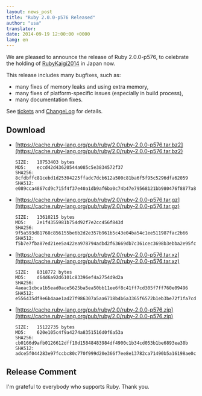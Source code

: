 ```yaml
---
layout: news_post
title: "Ruby 2.0.0-p576 Released"
author: "usa"
translator:
date: 2014-09-19 12:00:00 +0000
lang: en
---
```


We are pleased to announce the release of Ruby 2.0.0-p576, to celebrate the
holding of [RubyKaigi2014](http://rubykaigi.org/2014) in Japan now.

This release includes many bugfixes, such as:

* many fixes of memory leaks and using extra memory,
* many fixes of platform-specific issues (especially in build process),
* many documentation fixes.

See [tickets](https://bugs.ruby-lang.org/projects/ruby-200/issues?set_filter=1&amp;status_id=5)
and [ChangeLog](https://svn.ruby-lang.org/repos/ruby/tags/v2_0_0_576/ChangeLog) for details.

## Download

* [https://cache.ruby-lang.org/pub/ruby/2.0/ruby-2.0.0-p576.tar.bz2](https://cache.ruby-lang.org/pub/ruby/2.0/ruby-2.0.0-p576.tar.bz2)

      SIZE:   10753403 bytes
      MD5:    eccd42d43620544a085c5e3834572f37
      SHA256: 8cfdbffc81cebd1d25304225ffadc7dcb612a500c81ba6f5f95c5296dfa62059
      SHA512: e089cca4867cd9c715f4f37e40a1db9af6ba0c74b47e79568121bb980476f8877a87ccb848b973381edb4667c0c73165f5e1761f60db839e67f6326302dbd864

* [https://cache.ruby-lang.org/pub/ruby/2.0/ruby-2.0.0-p576.tar.gz](https://cache.ruby-lang.org/pub/ruby/2.0/ruby-2.0.0-p576.tar.gz)

      SIZE:   13610215 bytes
      MD5:    2e1f4355981b754d92f7e2cc456f843d
      SHA256: 9f5a593d81768c856155be6b2d2e357b961b5c43e04ba54c1ee511987fac2b66
      SHA512: f5b7e7fba87ed21ee5a422ea978794adbd2f63669db7c361cec3698b3ebba2e95fc113791de2e22513bbe23c5fecc0605d1b76cadb0e714162a2c0e94cbd77b9

* [https://cache.ruby-lang.org/pub/ruby/2.0/ruby-2.0.0-p576.tar.xz](https://cache.ruby-lang.org/pub/ruby/2.0/ruby-2.0.0-p576.tar.xz)

      SIZE:   8318772 bytes
      MD5:    d64d6a92d6101c83396ef4a2754d9d2a
      SHA256: 4aeac1cbca1b5ead0ace5625ba5ea50bb11ee6f8c41ff7cd305f7ff760e09496
      SHA512: e556435df9e6b4aae1ad27f986307a5aa6718b4b6a3365f6572b1eb3be72f1fa7cdda3cf5b9c142b878617770497ea2660595f505d1fe6924dcffacb5ccabecf

* [https://cache.ruby-lang.org/pub/ruby/2.0/ruby-2.0.0-p576.zip](https://cache.ruby-lang.org/pub/ruby/2.0/ruby-2.0.0-p576.zip)

      SIZE:   15122735 bytes
      MD5:    620e105c4f9a4274a8351516d0f6a53a
      SHA256: cb0166d9afb0126612dff10d15848483984df4900c1b34cd053b1be6893ea38b
      SHA512: adce5f044283e97fccbc80c770f999d20e366f7ee8e13782ca71490b5a16198ae0cdbc6df7419f085e2f7adea30552704141d37496cefcb9b147802b55d3ff82

## Release Comment

I'm grateful to everybody who supports Ruby.
Thank you.
